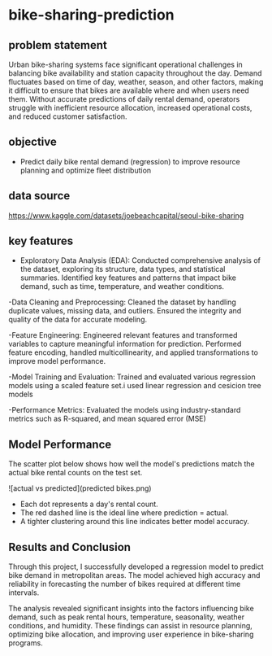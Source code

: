 # bike-sharing-prediction

## problem statement
Urban bike-sharing systems face significant operational challenges in balancing bike availability and station capacity throughout the day. Demand fluctuates based on time of day, weather, season, and other factors, making it difficult to ensure that bikes are available where and when users need them. Without accurate predictions of daily rental demand, operators struggle with inefficient resource allocation, increased operational costs, and reduced customer satisfaction.

## objective
- Predict daily bike rental demand (regression) to improve resource planning and optimize fleet distribution

## data source
https://www.kaggle.com/datasets/joebeachcapital/seoul-bike-sharing

## key features
- Exploratory Data Analysis (EDA): Conducted comprehensive analysis of the dataset, exploring its structure, data types, and statistical summaries. Identified key features and patterns that impact bike demand, such as time, temperature, and weather conditions.

-Data Cleaning and Preprocessing: Cleaned the dataset by handling duplicate values, missing data, and outliers. Ensured the integrity and quality of the data for accurate modeling.

-Feature Engineering: Engineered relevant features and transformed variables to capture meaningful information for prediction. Performed feature encoding, handled multicollinearity, and applied transformations to improve model performance.

-Model Training and Evaluation: Trained and evaluated various regression models using a scaled feature set.i used linear regression and cesicion tree models

-Performance Metrics: Evaluated the models using industry-standard metrics such as R-squared, and mean squared error (MSE)

## Model Performance

The scatter plot below shows how well the model's predictions match the actual bike rental counts on the test set.

![actual vs predicted](predicted bikes.png)

- Each dot represents a day's rental count.
- The red dashed line is the ideal line where prediction = actual.
- A tighter clustering around this line indicates better model accuracy.


## Results and Conclusion
Through this project, I successfully developed a regression model to predict bike demand in metropolitan areas. The model achieved high accuracy and reliability in forecasting the number of bikes required at different time intervals.

The analysis revealed significant insights into the factors influencing bike demand, such as peak rental hours, temperature, seasonality, weather conditions, and humidity. These findings can assist in resource planning, optimizing bike allocation, and improving user experience in bike-sharing programs.

